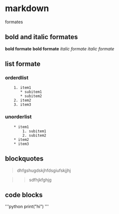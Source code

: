# markdown
formates
## bold and italic formates
**bold formate** 
__bold formate__ 
*italic formate*
_italic formate_
## list formate
  ### orderdlist
        1. item1
           * subitem1
           * subitem2
        2. item2
        3. item3
  ### unorderlist
        * item1
            1. subitem1
            2. subitem2
        * item2
        * item3
## blockquotes
   > dhfgshugdskjhfdsgiufskjjhj
   
   >> sdfhjkfghjg
## code blocks
'''python
    print("hi")
'''
   
